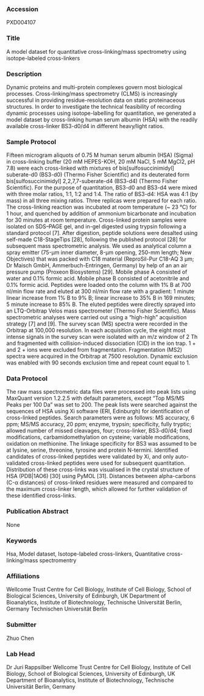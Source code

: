### Accession
PXD004107

### Title
A model dataset for quantitative cross-linking/mass spectrometry using isotope-labeled cross-linkers

### Description
Dynamic proteins and multi-protein complexes govern most biological processes. Cross-linking/mass spectrometry (CLMS) is increasingly successful in providing residue-resolution data on static proteinaceous structures. In order to investigate the technical feasibility of recording dynamic processes using isotope-labelling for quantitation, we generated a model dataset by cross-linking human serum albumin (HSA) with the readily available cross-linker BS3-d0/d4 in different heavy/light ratios.

### Sample Protocol
Fifteen microgram aliquots of 0.75 M human serum albumin (HSA) (Sigma) in cross-linking buffer (20 mM HEPES-KOH, 20 mM NaCl, 5 mM MgCl2, pH 7.8) were each cross-linked with mixtures of bis[sulfosuccinimidyl] suberate-d0 (BS3-d0) (Thermo Fisher Scientific) and its deuterated form bis[sulfosuccinimidyl] 2,2,7,7-suberate-d4 (BS3-d4) (Thermo Fisher Scientific). For the purpose of quantitation, BS3-d0 and BS3-d4 were mixed with three molar ratios, 1:1, 1:2 and 1:4. The ratio of BS3-d4: HSA was 4:1 (by mass) in all three mixing ratios. Three replicas were prepared for each ratio. The cross-linking reaction was incubated at room temperature (~ 23 °C) for 1 hour, and quenched by addition of ammonium bicarbonate and incubation for 30 minutes at room temperature. Cross-linked protein samples were isolated on SDS–PAGE gel, and in-gel digested using trypsin following a standard protocol [7]. After digestion, peptide solutions were desalted using self-made C18-StageTips [28], following the published protocol [28] for subsequent mass spectrometric analysis. We used as analytical column a spray emitter (75-μm inner diameter, 8-μm opening, 250-mm length; New Objectives) that was packed with C18 material (ReproSil-Pur C18-AQ 3 μm; Dr Maisch GmbH, Ammerbuch-Entringen, Germany) by help of an an air pressure pump (Proxeon Biosystems) [29]. Mobile phase A consisted of water and 0.1% formic acid. Mobile phase B consisted of acetonitrile and 0.1% formic acid. Peptides were loaded onto the column with 1% B at 700 nl/min flow rate and eluted at 300 nl/min flow rate with a gradient: 1 minute linear increase from 1% B to 9% B; linear increase to 35% B in 169 minutes; 5 minute increase to 85% B. The eluted peptides were directly sprayed into an LTQ-Orbitrap Velos mass spectrometer (Thermo Fisher Scientific). Mass spectrometric analyses were carried out using a “high-high” acquisition strategy [7] and [9]. The survey scan (MS) spectra were recorded in the Orbitrap at 100,000 resolution. In each acquisition cycle, the eight most intense signals in the survey scan were isolated with an m/z window of 2 Th and fragmented with collision-induced dissociation (CID) in the ion trap. 1 + and 2 + ions were excluded from fragmentation. Fragmentation (MS2) spectra were acquired in the Orbitrap at 7500 resolution. Dynamic exclusion was enabled with 90 seconds exclusion time and repeat count equal to 1.

### Data Protocol
The raw mass spectrometric data files were processed into peak lists using MaxQuant version 1.2.2.5 with default parameters, except “Top MS/MS Peaks per 100 Da” was set to 200. The peak lists were searched against the sequences of HSA using Xi software (ERI, Edinburgh) for identification of cross-linked peptides. Search parameters were as follows: MS accuracy, 6 ppm; MS/MS accuracy, 20 ppm; enzyme, trypsin; specificity, fully tryptic; allowed number of missed cleavages, four; cross-linker, BS3-d0/d4; fixed modifications, carbamidomethylation on cysteine; variable modifications, oxidation on methionine. The linkage specificity for BS3 was assumed to be at lysine, serine, threonine, tyrosine and protein N-termini. Identified candidates of cross-linked peptides were validated by Xi, and only auto-validated cross-linked peptides were used for subsequent quantitation. Distribution of these cross-links was visualised in the crystal structure of HSA (PDB|1AO6) [30] using PyMOL [31]. Distances between alpha-carbons (C-α distances) of cross-linked residues were measured and compared to the maximum cross-linker length, which allowed for further validation of these identified cross-links.

### Publication Abstract
None

### Keywords
Hsa, Model dataset, Isotope-labeled cross-linkers, Quantitative cross-linking/mass spectromentry

### Affiliations
Wellcome Trust Centre for Cell Biology, Institute of Cell Biology, School of Biological Sciences, University of Edinburgh, UK Department of Bioanalytics, Institute of Biotechnology, Technische Universität Berlin, Germany
Technischen Universität Berlin

### Submitter
Zhuo Chen

### Lab Head
Dr Juri Rappsilber
Wellcome Trust Centre for Cell Biology, Institute of Cell Biology, School of Biological Sciences, University of Edinburgh, UK Department of Bioanalytics, Institute of Biotechnology, Technische Universität Berlin, Germany


